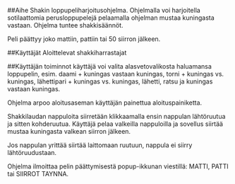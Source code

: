 ##Aihe 
Shakin loppupeliharjoitusohjelma. Ohjelmalla voi harjoitella sotilaattomia perusloppupelejä pelaamalla ohjelman mustaa kuningasta vastaan. Ohjelma tuntee shakkisäännöt. 

Peli päättyy joko mattiin, pattiin tai 50 siirron jälkeen.

##Käyttäjät
Aloittelevat shakkiharrastajat

##Käyttäjän toiminnot
käyttäjä voi valita alasvetovalikosta haluamansa loppupelin, esim. daami + kuningas vastaan kuningas, torni + kuningas vs. kuningas, lähettipari + kuningas vs. kuningas, lähetti, ratsu ja kuningas vastaan kuningas.

Ohjelma arpoo aloitusaseman käyttäjän painettua aloituspainiketta.

Shakkilaudan nappuloita siirretään klikkaamalla ensin nappulan lähtöruutua ja sitten kohderuutua. Käyttäjä pelaa valkeilla nappuloilla ja sovellus siirtää mustaa kuningasta valkean siirron jälkeen.

Jos nappulan yrittää siirtää laittomaan ruutuun, nappula ei siirry lähtöruudustaan.

Ohjelma ilmoittaa pelin päättymisestä popup-ikkunan viestillä: MATTI, PATTI tai SIIRROT TAYNNA.





